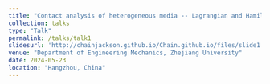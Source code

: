 ```yaml
---
title: "Contact analysis of heterogeneous media -- Lagrangian and Hamiltonian formulation (I)"
collection: talks
type: "Talk"
permalink: /talks/talk1
slidesurl: 'http://chainjackson.github.io/Chain.github.io/files/slide1.pdf'
venue: "Department of Engineering Mechanics, Zhejiang University"
date: 2024-05-23
location: "Hangzhou, China"
---
```

